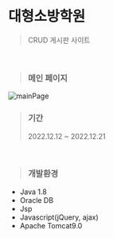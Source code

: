 # 대형소방학원
> CRUD 게시판 사이트

<br>

> ### 메인 페이지

![mainPage](https://user-images.githubusercontent.com/114133335/224035100-6a8cb2c9-18cd-4ae7-98dc-010a701c5b7b.jpg)
<br>

> ### 기간
> 2022.12.12 ~ 2022.12.21
<br>

> ### 개발환경
* Java 1.8
* Oracle DB
* Jsp
* Javascript(jQuery, ajax)
* Apache Tomcat9.0
<br><br>


